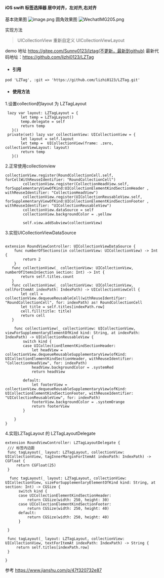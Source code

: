 #### iOS swift 标签选择器 居中对齐，左对齐,右对齐
基本效果图
![image.png](https://upload-images.jianshu.io/upload_images/2384741-706fa275ee092897.png?imageMogr2/auto-orient/strip%7CimageView2/2/w/1240)
圆角效果图
![WechatIMG205.png](https://upload-images.jianshu.io/upload_images/2384741-efa55074a4439f2d.png?imageMogr2/auto-orient/strip%7CimageView2/2/w/1240)




实现方法
> UICollectionView 重新自定义 UICollectionViewLayout

demo 地址 https://gitee.com/Sunny0123/lztag(不更新，最新到github)
最新代码地址：https://github.com/lizhi0123/LZTag


 - #### 引用

```
pod 'LZTag', :git => 'https://github.com/lizhi0123/LZTag.git'
```
- #### 使用方法
1.设置collection的layout 为 LZTagLayout
```
 lazy var layout: LZTagLayout = {
       let temp = LZTagLayout()
       temp.delegate = self
       return temp
   }()
 private(set) lazy var collectionView: UICollectionView = {
       let layout = self.layout
       let temp =  UICollectionView(frame: .zero, collectionViewLayout: layout)
       return temp
   }()
```

2.正常使用collectionview
```
collectionView.register(RoundCollectionCell.self, forCellWithReuseIdentifier: "RoundCollectionCell")
        collectionView.register(CollectionHeadView.self, forSupplementaryViewOfKind:UICollectionElementKindSectionHeader , withReuseIdentifier: "CollectionHeadView")
        collectionView.register(UICollectionReusableView.self, forSupplementaryViewOfKind:UICollectionElementKindSectionFooter , withReuseIdentifier: "UICollectionReusableView")
        collectionView.dataSource = self
        collectionView.backgroundColor = .yellow
    
        self.view.addSubview(collectionView)
```
3.实现UICollectionViewDataSource
```

extension RoundViewController: UICollectionViewDataSource {
    func numberOfSections(in collectionView: UICollectionView) -> Int {
        return 2
    }
   func collectionView(_ collectionView: UICollectionView, numberOfItemsInSection section: Int) -> Int {
       return self.titles.count
   }
   func collectionView(_ collectionView: UICollectionView, cellForItemAt indexPath: IndexPath) -> UICollectionViewCell {
       let cell = collectionView.dequeueReusableCell(withReuseIdentifier: "RoundCollectionCell", for: indexPath) as! RoundCollectionCell
       let title = self.titles[indexPath.row]
       cell.fill(title: title)
       return cell
   }
    
    func collectionView(_ collectionView: UICollectionView, viewForSupplementaryElementOfKind kind: String, at indexPath: IndexPath) -> UICollectionReusableView {
        switch kind {
        case UICollectionElementKindSectionHeader:
            let headView = collectionView.dequeueReusableSupplementaryView(ofKind: UICollectionElementKindSectionHeader, withReuseIdentifier: "CollectionHeadView", for: indexPath)
            headView.backgroundColor = .systemRed
            return headView
            
        default:
            let footerView = collectionView.dequeueReusableSupplementaryView(ofKind: UICollectionElementKindSectionFooter, withReuseIdentifier: "UICollectionReusableView", for: indexPath)
            footerView.backgroundColor = .systemOrange
            return footerView
        }
       
    }
}
```
4.实现LZTagLayout 的 LZTagLayoutDelegate
  ```
extension RoundViewController: LZTagLayoutDelegate {
   /// 标签内边距
   func tagLayout(_ layout: LZTagLayout, collectionView: UICollectionView, tagInnerMarginForItemAt indexPath: IndexPath) -> CGFloat {
       return CGFloat(25)
   }
   
    func tagLayout(_ layout: LZTagLayout, collectionView: UICollectionView, sizeForSupplementaryElementOfKind kind: String, at section: Int) -> CGSize {
        switch kind {
        case UICollectionElementKindSectionHeader:
            return CGSize(width: 250, height: 30)
        case UICollectionElementKindSectionFooter:
            return CGSize(width: 250, height: 40)
        default:
            return CGSize(width: 250, height: 40)
        }
       
   }
   
   func tagLayout(_ layout: LZTagLayout, collectionView: UICollectionView, textForItemAt indexPath: IndexPath) -> String {
       return self.titles[indexPath.row]
   }

}

```


参考 https://www.jianshu.com/p/47f320732e87